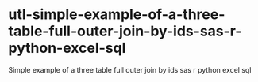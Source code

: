 # utl-simple-example-of-a-three-table-full-outer-join-by-ids-sas-r-python-excel-sql
Simple example of a three table full outer join by ids sas r python excel sql
